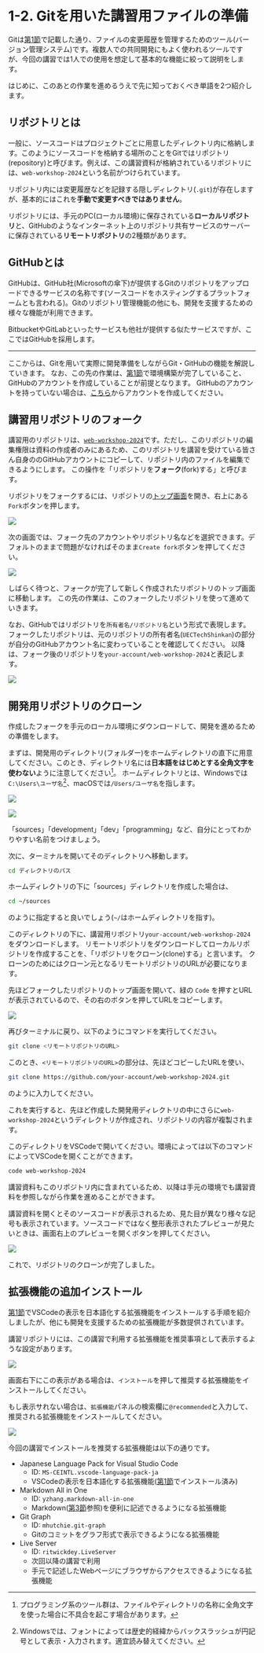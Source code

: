 # 1-2. Gitを用いた講習用ファイルの準備

Gitは[第1節](./1_installation.md)で記載した通り、ファイルの変更履歴を管理するためのツール(バージョン管理システム)です。複数人での共同開発にもよく使われるツールですが、今回の講習では1人での使用を想定して基本的な機能に絞って説明をします。

はじめに、このあとの作業を進めるうえで先に知っておくべき単語を2つ紹介します。

## リポジトリとは

一般に、ソースコードはプロジェクトごとに用意したディレクトリ内に格納します。このようにソースコードを格納する場所のことをGitではリポジトリ(repository)と呼びます。例えば、この講習資料が格納されているリポジトリには、`web-workshop-2024`という名前がつけられています。

リポジトリ内には変更履歴などを記録する隠しディレクトリ(`.git`)が存在しますが、基本的にはこれを**手動で変更すべきではありません**。

リポジトリには、手元のPC(ローカル環境)に保存されている**ローカルリポジトリ**と、GitHubのようなインターネット上のリポジトリ共有サービスのサーバーに保存されている**リモートリポジトリ**の2種類があります。

## GitHubとは

GitHubは、GitHub社(Microsoftの傘下)が提供するGitのリポジトリをアップロードできるサービスの名称です(ソースコードをホスティングするプラットフォームとも言われる)。Gitのリポジトリ管理機能の他にも、開発を支援するための様々な機能が利用できます。

BitbucketやGitLabといったサービスも他社が提供する似たサービスですが、ここではGitHubを採用します。


---

ここからは、Gitを用いて実際に開発準備をしながらGit・GitHubの機能を解説していきます。
なお、この先の作業は、[第1節](./1_installation.md)で環境構築が完了していること、GitHubのアカウントを作成していることが前提となります。
GitHubのアカウントを持っていない場合は、[こちら](https://github.com/signup)からアカウントを作成してください。


## 講習用リポジトリのフォーク

講習用のリポジトリは、[`web-workshop-2024`](https://github.com/UECTechShinkan/web-workshop-2024)です。ただし、このリポジトリの編集権限は資料の作成者のみにあるため、このリポジトリを講習を受けている皆さん自身ののGitHubアカウントにコピーして、リポジトリ内のファイルを編集できるようにします。
この操作を「リポジトリを**フォーク**(fork)する」と呼びます。

リポジトリをフォークするには、リポジトリの[トップ画面](https://github.com/UECTechShinkan/web-workshop-2024)を開き、右上にある`Fork`ボタンを押します。

![](./images/create-fork-1.png)

次の画面では、フォーク先のアカウントやリポジトリ名などを選択できます。デフォルトのままで問題がなければそのまま`Create fork`ボタンを押してください。

![](./images//create-fork-2.png)

しばらく待つと、フォークが完了して新しく作成されたリポジトリのトップ画面に移動します。
この先の作業は、このフォークしたリポジトリを使って進めていきます。

なお、GitHubではリポジトリを`所有者名/リポジトリ名`という形式で表現します。フォークしたリポジトリは、元のリポジトリの所有者名(`UECTechShinkan`)の部分が自分のGitHubアカウント名に変わっていることを確認してください。
以降は、フォーク後のリポジトリを`your-account/web-workshop-2024`と表記します。

![](image.png)


## 開発用リポジトリのクローン

作成したフォークを手元のローカル環境にダウンロードして、開発を進めるための準備をします。

まずは、開発用のディレクトリ(フォルダー)をホームディレクトリの直下に用意してください。このとき、ディレクトリ名には**日本語をはじめとする全角文字を使わない**ように注意してください[^1]。
ホームディレクトリとは、Windowsでは`C:\Users\ユーザ名`[^2]、macOSでは`/Users/ユーザ名`を指します。

[^2]: Windowsでは、フォントによっては歴史的経緯からバックスラッシュが円記号として表示・入力されます。適宜読み替えてください。

![](./images/homedir-windows.png)

![](./images/homedir-macos.png)

[^1]: プログラミング系のツール群は、ファイルやディレクトリの名称に全角文字を使った場合に不具合を起こす場合があります。

「sources」「development」「dev」「programming」など、自分にとってわかりやすい名前をつけましょう。

次に、ターミナルを開いてそのディレクトリへ移動します。

```sh
cd ディレクトリのパス
```

ホームディレクトリの下に「sources」ディレクトリを作成した場合は、

```sh
cd ~/sources
```

のように指定すると良いでしょう(`~/`はホームディレクトリを指す)。

このディレクトリの下に、講習用リポジトリ`your-account/web-workshop-2024`をダウンロードします。
リモートリポジトリをダウンロードしてローカルリポジトリを作成することを、「リポジトリをクローン(clone)する」と言います。
クローンのためにはクローン元となるリモートリポジトリのURLが必要になります。

先ほどフォークしたリポジトリのトップ画面を開いて、緑の `Code` を押すとURLが表示されているので、その右のボタンを押してURLをコピーします。

![](./images//copy-repository-url.png)

再びターミナルに戻り、以下のようにコマンドを実行してください。

```sh
git clone <リモートリポジトリのURL>
```

このとき、`<リモートリポジトリのURL>`の部分は、先ほどコピーしたURLを使い、
```sh
git clone https://github.com/your-account/web-workshop-2024.git
```
のように入力してください。

これを実行すると、先ほど作成した開発用ディレクトリの中にさらに`web-workshop-2024`というディレクトリが作成され、リポジトリの内容が複製されます。

このディレクトリをVSCodeで開いてください。環境によっては以下のコマンドによってVSCodeを開くことができます。

```sh
code web-workshop-2024
```

講習資料もこのリポジトリ内に含まれているため、以降は手元の環境でも講習資料を参照しながら作業を進めることができます。

講習資料を開くとそのソースコードが表示されるため、見た目が異なり様々な記号も表示されています。ソースコードではなく整形表示されたプレビューが見たいときは、画面右上のプレビューを開くボタンを押してください。

![](./images/markdown-preview.png)

これで、リポジトリのクローンが完了しました。

## 拡張機能の追加インストール
[第1節](./1_installation.md)でVSCodeの表示を日本語化する拡張機能をインストールする手順を紹介しましたが、他にも開発を支援するための拡張機能が多数提供されています。

講習リポジトリには、この講習で利用する拡張機能を推奨事項として表示するような設定があります。

![](./images/install-recommended-extensions.png)

画面右下にこの表示がある場合は、`インストール`を押して推奨する拡張機能をインストールしてください。

もし表示サれない場合は、`拡張機能`パネルの検索欄に`@recommended`と入力して、推奨される拡張機能をインストールしてください。

![](./images/install-recommended-extensions-2.png)

今回の講習でインストールを推奨する拡張機能は以下の通りです。

- Japanese Language Pack for Visual Studio Code
  - ID: `MS-CEINTL.vscode-language-pack-ja`
  - VSCodeの表示を日本語化する拡張機能([第1節](./1_installation.md)でインストール済み)
- Markdown All in One
  - ID: `yzhang.markdown-all-in-one`
  - Markdown([第3節](./3_write-markdown.md)参照)を便利に記述できるようになる拡張機能
- Git Graph
  - ID: `mhutchie.git-graph`
  - Gitのコミットをグラフ形式で表示できるようになる拡張機能
- Live Server
  - ID: `ritwickdey.LiveServer`
  - 次回以降の講習で利用
  - 手元で記述したWebページにブラウザからアクセスできるようになる拡張機能
